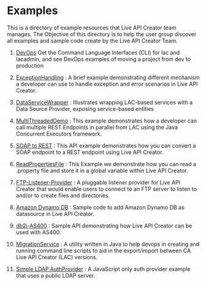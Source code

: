 # Examples
This is a directory of example resources that Live API Creator team manages. The Objective of this directory is to help the user group discover all examples and sample code create by the Live API Creator Team.

1. [DevOps](https://github.com/EspressoLogicCafe/Examples/tree/master/liveapicreator-devops) Get the Command Language Interfaces (CLI) for lac and lacadmin, and see DevOps examples of moving a project from dev to production

2. [ExceptionHandling](https://github.com/EspressoLogicCafe/Examples/tree/master/ExceptionHandling) : A brief example demonstrating different mechanism a developer can use to handle exception and error scenarios in Live API Creator.

3. [DataServiceWrapper](https://github.com/EspressoLogicCafe/Examples/tree/master/DataServiceWrapper) : Illustrates wrapping LAC-based services with a Data Source Provider, exposing service-based entities

4. [MultiThreadedDemo](https://github.com/EspressoLogicCafe/Examples/tree/master/MultiThreadedDemo) : This example demonstrates how a developer can call multiple REST Endpoints in parallel from LAC using the Java Concurrent Executors framework.

5. [SOAP to REST](https://github.com/EspressoLogicCafe/Examples/tree/master/LAC-SOAP2REST) : This API example demonstrates how you can convert a SOAP endpoint to a REST endpoint using Live API Creator.

6. [ReadPropertiesFile](https://github.com/EspressoLogicCafe/Examples/tree/master/ReadPropertiesFile) : This Example we demonstrate how you can read a .property file and store it in a global variable within Live API Creator.

7. [FTP-Listener-Provider](https://github.com/EspressoLogicCafe/Examples/tree/master/FTP-Listener-Provider) : A pluggable listener provider for Live API Creator that would enable users to connect to an FTP server to listen to and/or to create files and directories.

8. [Amazon Dynamo DB](https://github.com/EspressoLogicCafe/Examples/tree/master/Amazon-Dynamo-DB-DataSource-Provider-Sample) : Sample code to add Amazon Dynamo DB as datasource in Live API Creator.

9. [db2i-AS400](https://github.com/EspressoLogicCafe/Examples/tree/master/db2i-AS400) : Sample API demonstrating how Live API Creator can be used with AS400.

10. [MigrationService](https://github.com/EspressoLogicCafe/Examples/tree/master/MigrationService) : A utility written in Java to help devops in creating and running command line scripts to aid in the export/import between CA Live API Creator (LAC) versions.

11. [Simple LDAP AuthProvider](https://github.com/EspressoLogicCafe/Examples/tree/master/SimpleLDAPAuthProvider) : A JavaScript only auth provider example that uses a public LDAP server.

